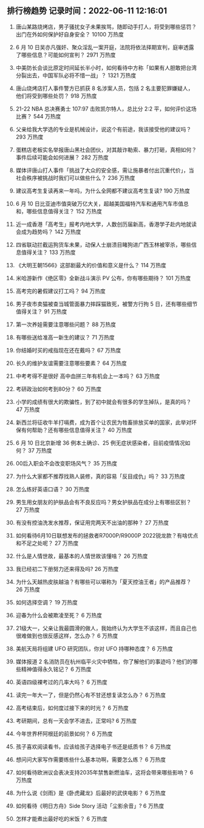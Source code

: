 
## 排行榜趋势 记录时间：2022-06-11 12:16:01
  
  1. 唐山某路烧烤店，男子骚扰女子未果挨骂，随即动手打人，将受到哪些惩罚？出门在外如何保护好自身安全？ 10100 万热度
    
  2. 6 月 10 日吴亦凡强奸、聚众淫乱一案开庭，法院将依法择期宣判，庭审透露了哪些信息？可能如何宣判？ 2971 万热度
    
  3. 中美防长会谈比原定时间延长半小时，如何看待中方称「如果有人胆敢把台湾分裂出去，中国军队必将不惜一战」？ 1321 万热度
    
  4. 唐山烧烤店打人事件警方已抓获 8 名涉案人员，包括 2 名主要犯罪嫌疑人，他们将受到哪些处罚？ 918 万热度
    
  5. 21-22 NBA 总决赛勇士 107:97 击败凯尔特人，总比分 2:2 平，如何评价这场比赛？ 544 万热度
    
  6. 父亲给我大学选的专业是机械设计，说这个有前途，我该接受他的建议吗？ 293 万热度
    
  7. 蛋糕店老板实名举报唐山黑社会团伙，对其敲诈勒索、暴力打砸，真相如何？事件后续可能会如何进展？ 282 万热度
    
  8. 媒体评唐山打人事件「挑战了大众的安全感，需让施暴者付出沉重代价」，当社会秩序被挑战时我们可以做些什么？ 236 万热度
    
  9. 建议高考生复读再来一年吗，为什么全网都不建议高考生复读? 190 万热度
    
  10. 6 月 10 日比亚迪市值突破万亿大关，超越美国福特汽车和通用汽车市值总和，哪些信息值得关注？ 152 万热度
    
  11. 近一成香港「高考生」报考内地大学，人数创历届新高，香港学子赴内地就读会成为趋势吗？ 142 万热度
    
  12. 四省联动拦截运狗货车未果，动保人士崩溃目睹狗进广西玉林被宰杀，哪些信息值得关注？ 133 万热度
    
  13. 《大明王朝1566》这部剧最大的价值和意义是什么？ 114 万热度
    
  14. 米哈游新作《绝区零》全新战斗演示 PV 公布，你有哪些期待？ 101 万热度
    
  15. 高考完的暑假建议打工吗？ 94 万热度
    
  16. 男子夜市卖猫被查当城管面暴力摔踩猫致死，被警方行拘 5 日，还有哪些细节值得关注？ 91 万热度
    
  17. 第一次养娃需要注意哪些问题？ 88 万热度
    
  18. 有哪些送给准高一新生的建议？ 71 万热度
    
  19. 你结婚时买的戒指现在还在戴吗？ 67 万热度
    
  20. 长久的维护友谊需要注意哪些要素？ 64 万热度
    
  21. 中考考得不是很好  高中血拼三年有机会上一本吗？ 63 万热度
    
  22. 考研政治如何考到80分？ 60 万热度
    
  23. 小学的成绩有很大的欺骗性，到了初中就会有很多的学生掉队，是真的吗？ 47 万热度
    
  24. 新西兰将征收牛羊打嗝费，成为首个让农民为牲畜排放买单的国家，此举对环保有何帮助？还有哪些信息值得关注？ 40 万热度
    
  25. 6 月 10 日北京新增 36 例本土确诊、25 例无症状感染者，目前疫情情况如何？ 37 万热度
    
  26. 00后入职会不会改变职场风气？ 35 万热度
    
  27. 为什么大家都不推荐找熟人装修，真的容易「反目成仇」吗？ 33 万热度
    
  28. 怎么练好英语口语？ 30 万热度
    
  29. 男生用女朋友的护肤品会有不良反应吗？男女护肤品在成分上有哪些区别？ 27 万热度
    
  30. 有没有控油洗发水推荐，保证用完两天不出油的那种？ 27 万热度
    
  31. 如何看待6月10日联想发布的拯救者R7000P/R9000P 2022锐龙款？有啥优点和不足之处呢？ 27 万热度
    
  32. 什么是人情世故，最基本的人情世故该懂啥？ 26 万热度
    
  33. 我已经初二下册努力还来得及吗? 26 万热度
    
  34. 为什么天越热皮肤越油？有哪些可以堪称为「夏天控油王者」的产品推荐？ 26 万热度
    
  35. 如何选择空调？ 19 万热度
    
  36. 迎春为什么会被欺凌至死？ 6 万热度
    
  37. 21级大一，父亲让我最圆滑的做人，我始终认为大学生不该这样，而且自己也很难做到也很反感这样，怎么办？ 6 万热度
    
  38. 美航天局将组建 UFO 研究团队，你对 UFO 持哪种态度？ 6 万热度
    
  39. 媒体报道 2 名消防员在杭州临平火灾中牺牲，你了解他们的事迹吗？他们的哪些精神值得永久铭记？ 6 万热度
    
  40. 英语四级裸考过的几率大吗？ 6 万热度
    
  41. 读完一年大一了，但是仍然心有不甘还想复读怎么办？ 6 万热度
    
  42. 高考结束后，如何度过接下来的时光？ 6 万热度
    
  43. 考研期间，总有一天会学不进去，正常吗? 6 万热度
    
  44. 今年世界杯阿根廷的前景如何？ 6 万热度
    
  45. 孩子喜欢阅读看书，应该给孩子选择电子书还是纸质书？ 6 万热度
    
  46. 想问问大家写作需要练些什么基本功啊，需要怎么练？ 6 万热度
    
  47. 如何看待欧洲议会表决支持2035年禁售新燃油车，这将会带来哪些影响？ 6 万热度
    
  48. 为什么说《剑雨》是《卧虎藏龙》后最好的武侠电影？ 6 万热度
    
  49. 如何看待《明日方舟》Side Story 活动「尘影余音」? 6 万热度
    
  50. 怎样才能煮出最好吃的米饭？ 6 万热度
    